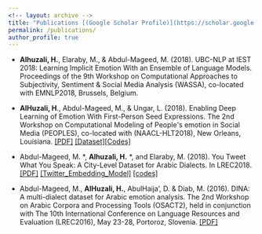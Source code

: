 ```yaml
---
<!-- layout: archive -->
title: "Publications [(Google Scholar Profile)](https://scholar.google.com/citations?user=gLZgtuMAAAAJ&hl=en)"
permalink: /publications/
author_profile: true
---
```

* **Alhuzali, H.**, Elaraby, M., & Abdul-Mageed, M. (2018). UBC-NLP at IEST 2018: Learning Implicit Emotion With an Ensemble of Language Models. Proceedings of the 9th Workshop on Computational Approaches to Subjectivity, Sentiment & Social Media Analysis (WASSA), co-located with EMNLP2018, Brussels, Belgium. 

* **AlHuzali, H**., Abdul-Mageed, M., & Ungar, L. (2018). Enabling Deep Learning of Emotion With First-Person Seed Expressions. The 2nd Workshop on Computational Modeling of People's emotion in Social Media (PEOPLES), co-located with (NAACL-HLT2018), New Orleans, Louisiana. [[PDF]](http://aclweb.org/anthology/W18-1104) [[Dataset]](https://github.com/UBC-NLP/ara_emotion_naacl2018)[[Codes]](https://github.com/hasanhuz/Arabic_emotion_project)

* Abdul-Mageed, M. *, **Alhuzali, H.** *, and Elaraby, M. (2018). You Tweet What You Speak: A City-Level Dataset for Arabic Dialects. In LREC2018.[[PDF]](http://www.lrec-conf.org/proceedings/lrec2018/pdf/929.pdf) [[Twitter_Embedding_Model]](https://drive.google.com/file/d/1hEuNHn2PA7kIf1IK0FUGUskA77YZJ3vO/view) [[codes]](https://github.com/hasanhuz/Location_Analysis_Project) 


* Abdul-Mageed, M., **AlHuzali, H.**, AbulHaija’, D. & Diab, M. (2016). DINA: A multi-dialect dataset for Arabic emotion analysis. The 2nd Workshop on Arabic Corpora and Processing Tools (OSACT2), held in conjunction with The 10th International Conference on Language Resources and Evaluation (LREC2016), May 23-28, Portoroz, Slovenia. [[PDF]](http://www.lrec-conf.org/proceedings/lrec2016/workshops/LREC2016Workshop-OSACT2_Proceedings.pdf#page=34)
